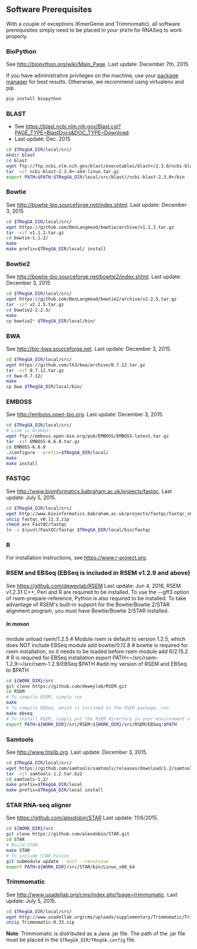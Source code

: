 ## Software Prerequisites
With a couple of exceptions (KmerGenie and Trimmomatic), all software prerequisites simply need to be placed in your `$PATH` for RNASeq to work properly.

### BioPython

See http://biopython.org/wiki/Main_Page.
Last update: December 7th, 2015.

If you have administrative privileges on the machine, use your [package manager](http://biopython.org/wiki/Download#Packages) for best results.
Otherwise, we recommend using virtualenv and pip.

```bash
pip install biopython
```

### BLAST

* See https://blast.ncbi.nlm.nih.gov/Blast.cgi?PAGE_TYPE=BlastDocs&DOC_TYPE=Download.
* Last update: Dec. 2015

```bash
cd $TRegGA_DIR/local/src/
mkdir blast
cd blast
wget ftp://ftp.ncbi.nlm.nih.gov/blast/executables/blast+/2.3.0/ncbi-blast-2.3.0+-x64-linux.tar.gz
tar -xzf ncbi-blast-2.3.0+-x64-linux.tar.gz
export PATH=$PATH:$TRegGA_DIR/local/src/blast//ncbi-blast-2.3.0+/bin
```

### Bowtie

See http://bowtie-bio.sourceforge.net/index.shtml.
Last update: December 3, 2015

```bash
cd $TRegGA_DIR/local/src/
wget https://github.com/BenLangmead/bowtie/archive/v1.1.2.tar.gz
tar -xzf v1.1.2.tar.gz
cd bowtie-1.1.2/
make
make prefix=$TRegGA_DIR/local/ install
```

### Bowtie2

See http://bowtie-bio.sourceforge.net/bowtie2/index.shtml.
Last update: December 3, 2015

```bash
cd $TRegGA_DIR/local/src/
wget https://github.com/BenLangmead/bowtie2/archive/v2.2.5.tar.gz
tar -xzf v2.2.5.tar.gz
cd bowtie2-2.2.5/
make
cp bowtie2* $TRegGA_DIR/local/bin/
```

### BWA

See http://bio-bwa.sourceforge.net.
Last update: December 3, 2015.

```bash
cd $TRegGA_DIR/local/src/
wget https://github.com/lh3/bwa/archive/0.7.12.tar.gz
tar -xzf 0.7.12.tar.gz
cd bwa-0.7.12/
make
cp bwa $TRegGA_DIR/local/bin/
```

### EMBOSS

See http://emboss.open-bio.org.
Last update: December 3, 2015.

```bash
cd $TRegGA_DIR/local/src/
# Link is broken!
wget ftp://emboss.open-bio.org/pub/EMBOSS/EMBOSS-latest.tar.gz
tar -xzf EMBOSS-6.6.0.tar.gz
cd EMBOSS-6.6.0
./configure --prefix=$TRegGA_DIR/local/
make
make install
```

### FASTQC

See http://www.bioinformatics.babraham.ac.uk/projects/fastqc.
Last update: July 5, 2015.

```bash
cd $TRegGA_DIR/local/src/
wget http://www.bioinformatics.babraham.ac.uk/projects/fastqc/fastqc_v0.11.3.zip
unzip fastqc_v0.11.3.zip
chmod a+x FastQC/fastqc
ln -s $(pwd)/FastQC/fastqc $TRegGA_DIR/local/bin/fastqc
```


### R

For installation instructions, see https://www.r-project.org.


### RSEM and EBSeq (EBSeq is included in RSEM v1.2.9 and above)

See https://github.com/deweylab/RSEM
Last update: Jun 4, 2016, RSEM v1.2.31
C++, Perl and R are required to be installed.
To use the --gff3 option of rsem-prepare-reference, Python is also required to be installed.
To take advantage of RSEM's built-in support for the Bowtie/Bowtie 2/STAR alignment program, you must have Bowtie/Bowtie 2/STAR installed.
 
##### In mason
module unload rsem/1.2.5 # Module rsem is default to version 1.2.5, which does NOT include EBSeq
module add bowtie/0.12.8 # bowtie is required for rsem installation, so it needs to be loaded before rsem
module add R/2.15.2 # R is required for EBSeq installation
export PATH=~/src/rsem-1.2.9:~/src/rsem-1.2.9/EBSeq:$PATH #add my version of RSEM and EBSeq to $PATH

```bash
cd ${WORK_DIR}/src
git clone https://github.com/deweylab/RSEM.git
cd RSEM
# To compile RSEM, simply run
make
# To compile EBSeq, which is included in the RSEM package, run
make ebseq
# To install RSEM, simply put the RSEM directory in your environment's PATH variable.
export PATH=${WORK_DIR}/src/RSEM:${WORK_DIR}/src/RSEM/EBSeq:$PATH

```

### Samtools

See http://www.htslib.org.
Last update: December 3, 2015.

```bash
cd $TRegGA_DIR/local/src/
wget https://github.com/samtools/samtools/releases/download/1.2/samtools-1.2.tar.bz2
tar -xjf samtools-1.2.tar.bz2
cd samtools-1.2/
make prefix=$TRegGA_DIR/local
make prefix=$TRegGA_DIR/local install
```

### STAR RNA-seq aligner

See https://github.com/alexdobin/STAR
Last update: 11/6/2015.

```bash
cd ${WORK_DIR}/src
git clone https://github.com/alexdobin/STAR.git
cd STAR
# Build STAR
make STAR
# To include STAR-Fusion
git submodule update --init --recursive
export PATH=${WORK_DIR}/src/STAR/bin/Linux_x86_64

```
### Trimmomatic

See http://www.usadellab.org/cms/index.php?page=trimmomatic.
Last update: July 5, 2015.

```bash
cd $TRegGA_DIR/local/src/
wget http://www.usadellab.org/cms/uploads/supplementary/Trimmomatic/Trimmomatic-0.33.zip
unzip Trimmomatic-0.33.zip
```

**Note**: Trimmomatic is distributed as a Java .jar file.
The path of the .jar file must be placed in the `$TRegGA_DIR/TRegGA.config` file.
